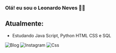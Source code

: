 ### Olá! eu sou o Leonardo Neves ✌🏼
## Atualmente:
- Estudando Java Script, Python HTML CSS e SQL



![Blog](https://img.shields.io/website-up-down-green-red/http/monip.org.svg)
![Instagram](https://img.shields.io/badge/Instagram-E4405F?style=for-the-badge&logo=instagram&logoColor=white)
![Css](https://img.shields.io/badge/CSS-239120?&style=for-the-badge&logo=css3&logoColor=white)


